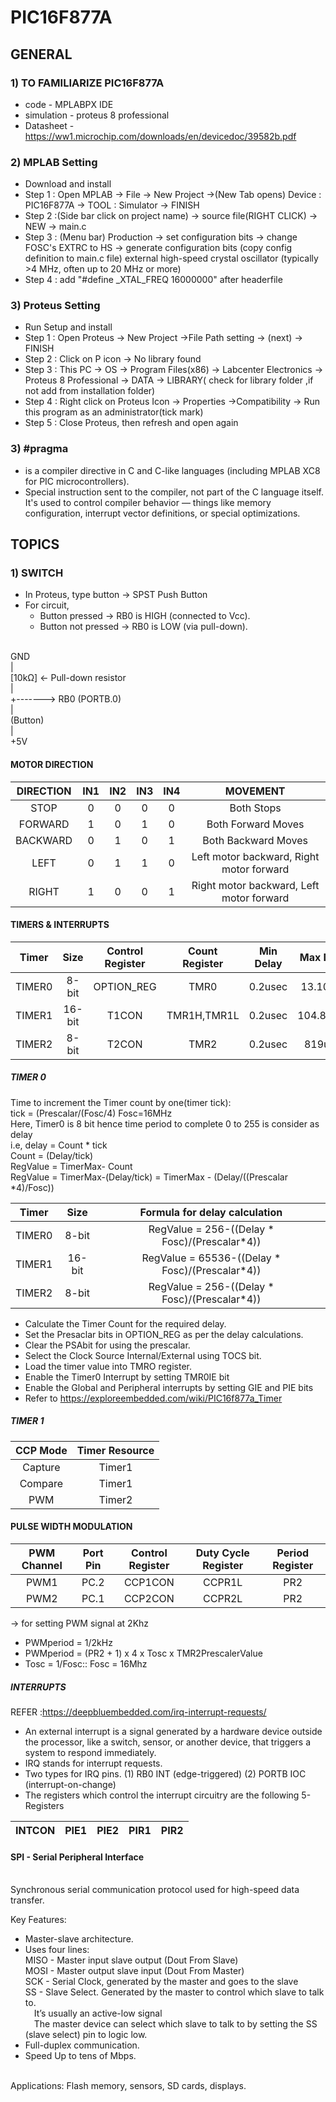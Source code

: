 # PIC16F877A
## GENERAL
### 1) TO FAMILIARIZE PIC16F877A

* code - MPLABPX IDE
* simulation - proteus 8 professional
* Datasheet - https://ww1.microchip.com/downloads/en/devicedoc/39582b.pdf

### 2) MPLAB Setting
 * Download and install
 * Step 1 : Open MPLAB -> File -> New Project ->(New Tab opens) Device : PIC16F877A -> TOOL : Simulator -> FINISH
 * Step 2 :(Side bar click on project name) -> source file(RIGHT CLICK) -> NEW -> main.c
 * Step 3 : (Menu bar) Production -> set configuration bits -> change FOSC's EXTRC to HS -> generate configuration bits (copy config definition to main.c file) external high-speed crystal oscillator (typically >4 MHz, often up to 20 MHz or more)
 * Step 4 : add "#define _XTAL_FREQ 16000000" after headerfile

### 3) Proteus Setting
 * Run Setup and install
 * Step 1 : Open Proteus ->  New Project ->File Path setting -> (next) -> FINISH
 * Step 2 : Click on P icon -> No library found
 * Step 3 : This PC -> OS -> Program Files(x86) -> Labcenter Electronics -> Proteus 8 Professional -> DATA -> LIBRARY( check for library folder ,if not add from installation folder)
 * Step 4 : Right click on Proteus Icon -> Properties ->Compatibility -> Run this program as an administrator(tick mark)
 * Step 5 : Close Proteus, then refresh and open again

### 3) #pragma 
* is a compiler directive in C and C-like languages (including MPLAB XC8 for PIC microcontrollers).
* Special instruction sent to the compiler, not part of the C language itself. It's used to control compiler behavior — things like memory configuration, interrupt vector definitions, or special optimizations.


## TOPICS

### 1) SWITCH

* In Proteus, type button -> SPST Push Button
* For circuit,
   * Button pressed → RB0 is HIGH (connected to Vcc).
   * Button not pressed → RB0 is LOW (via pull-down).

<br>GND
<br>|
<br>[10kΩ]       ← Pull-down resistor
<br>|
<br>+-------> RB0 (PORTB.0)
<br>|
<br>(Button)
<br>|
<br>+5V




#### MOTOR DIRECTION

|DIRECTION	|IN1	|IN2	|IN3|	IN4|	MOVEMENT|
|:---:|:--:|:---:|:--:|:--:|:---:|
|STOP|	0|0|	0	|0	|Both Stops|
|FORWARD|	1|	0|	1|	0	|Both Forward Moves|
|BACKWARD|	0|	1|	0|	1	|Both Backward Moves|
|LEFT|	0|	1	|1|	0	|Left motor backward, Right motor forward|
|RIGHT|	1|	0	|0|	1	|Right motor backward, Left motor forward|
   
#### TIMERS & INTERRUPTS

|Timer	|Size	|Control Register	|Count Register|	Min Delay|	Max Delay|
|:---:|:--:|:---:|:--:|:--:|:---:|
|TIMER0|	8-bit|OPTION_REG|	TMR0	|0.2usec	|13.107ms|
|TIMER1|	16-bit|	T1CON|	TMR1H,TMR1L|	0.2usec	|104.857ms|
|TIMER2|	8-bit|	T2CON	|TMR2|	0.2usec	|819usec|


##### TIMER 0 

Time to increment the Timer count by one(timer tick):
<br> tick = (Prescalar/(Fosc/4)  Fosc=16MHz
<br> Here, Timer0 is 8 bit hence time period to complete 0 to 255 is consider as delay 
<br> i.e, delay = Count * tick
<br> Count = (Delay/tick)
<br> RegValue = TimerMax- Count
<br> RegValue = TimerMax-(Delay/tick) = TimerMax - (Delay/((Prescalar *4)/Fosc))




|Timer|	Size|	Formula for delay calculation|
|:---:|:--:|:---:|
|TIMER0	|8-bit|	RegValue = 256-((Delay * Fosc)/(Prescalar*4))|
TIMER1 |16-bit|	RegValue = 65536-((Delay * Fosc)/(Prescalar*4))|
TIMER2	|8-bit	|RegValue = 256-((Delay * Fosc)/(Prescalar*4))|

* Calculate the Timer Count for the required delay.
* Set the Presaclar bits in OPTION_REG as per the delay calculations.
* Clear the PSAbit for using the prescalar.
* Select the Clock Source Internal/External using TOCS bit.
* Load the timer value into TMRO register.
* Enable the Timer0 Interrupt by setting TMR0IE bit
* Enable the Global and Peripheral interrupts by setting GIE and PIE bits
* Refer to https://exploreembedded.com/wiki/PIC16f877a_Timer


##### TIMER 1

 |CCP Mode | Timer Resource| 
 |:--:|:---:|
|Capture|	Timer1|
|Compare	|Timer1|
|PWM	|Timer2|

#### PULSE WIDTH MODULATION

|PWM Channel|	Port Pin|	Control Register|	Duty Cycle Register	|Period Register|
|:---:|:--:|:---:|:--:|:--:|
|PWM1|	PC.2|	CCP1CON|	CCPR1L|	PR2|
|PWM2|	PC.1|	CCP2CON|	CCPR2L|	PR2|

-> for setting PWM signal at 2Khz
* PWMperiod = 1/2kHz
* PWMperiod = (PR2 + 1) x 4 x Tosc x TMR2PrescalerValue
* Tosc = 1/Fosc:: Fosc = 16Mhz 


##### INTERRUPTS

 REFER :https://deepbluembedded.com/irq-interrupt-requests/
 
* An external interrupt is a signal generated by a hardware device outside the processor, like a switch, sensor, or another device, that triggers a system to respond immediately.
* IRQ stands for interrupt requests.
* Two types for IRQ pins.
        (1) RB0 INT (edge-triggered)
        (2) PORTB IOC (interrupt-on-change)
* The registers which control the interrupt circuitry are the following 5-Registers

|INTCON|	PIE1|	PIE2|	PIR1|	PIR2|
|:---:|:---:|:--:|:--:|:---:|

#### SPI - Serial Peripheral Interface

<br> Synchronous serial communication protocol used for high-speed data transfer.

Key Features:
* Master-slave architecture.
* Uses four lines:
  <br> MISO - Master input slave output (Dout From Slave)
  <br> MOSI - Master output slave input (Dout From Master)
  <br> SCK - Serial Clock, generated by the master and goes to the slave
  <br> SS - Slave Select. Generated by the master to control which slave to talk to.
  <br> &ensp;&ensp;It’s usually an active-low signal
  <br> &ensp;&ensp;The master device can select which slave to talk to by setting the SS (slave select) pin to logic low.
* Full-duplex communication.
* Speed Up to tens of Mbps.

<br> Applications: Flash memory, sensors, SD cards, displays.



